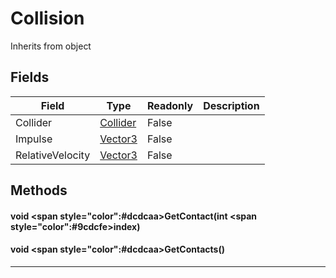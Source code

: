 # Collision
Inherits from object
## Fields
|Field|Type|Readonly|Description|
|---|---|---|---|
|Collider|[Collider](../objects/Collider.md)|False||
|Impulse|[Vector3](../objects/Vector3.md)|False||
|RelativeVelocity|[Vector3](../objects/Vector3.md)|False||
## Methods
#### void <span style="color":#dcdcaa>GetContact<span>(int <span style="color":#9cdcfe>index<span>)

#### void <span style="color":#dcdcaa>GetContacts<span>()


---

